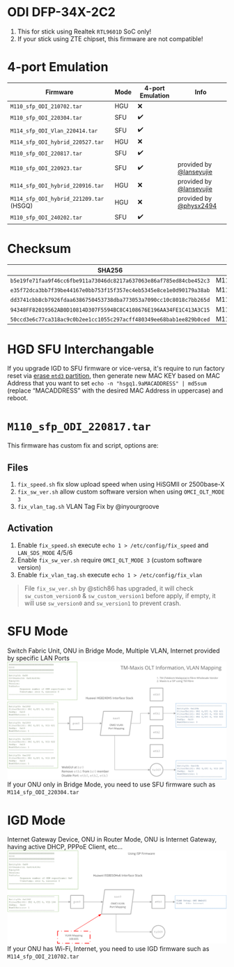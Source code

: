 # ODI DFP-34X-2C2
1. This for stick using Realtek `RTL9601D` SoC only!
2. If your stick using ZTE chipset, this firmware are not compatible!

# 4-port Emulation
| Firmware                         | Mode | 4-port Emulation | Info |
|----------------------------------|------|------------------|------|
| `M110_sfp_ODI_210702.tar`        | HGU  | ❌ |  |
| `M110_sfp_ODI_220304.tar`        | SFU  | ✔️ |  |
| `M114_sfp_ODI_Vlan_220414.tar`   | SFU  | ✔️ |  |
| `M114_sfp_ODI_hybrid_220527.tar` | HGU  | ❌ |  |
| `M110_sfp_ODI_220817.tar`        | SFU  | ✔️ |  |
| `M110_sfp_ODI_220923.tar`        | SFU  | ✔️ | provided by [@lanseyujie](https://github.com/Anime4000/RTL960x/issues/24#issuecomment-1297975439) |
| `M114_sfp_ODI_hybrid_220916.tar` | HGU  | ❌ | provided by [@lanseyujie](https://github.com/Anime4000/RTL960x/issues/24#issuecomment-1297975439) |
| `M114_sfp_ODI_hybrid_221209.tar` (HSGQ) | HGU  | ❌ | provided by [@physx2494 ](https://github.com/Anime4000/RTL960x/discussions/148#discussioncomment-5802985) |
| `M110_sfp_ODI_240202.tar`        | SFU  | ✔️ |  |

# Checksum
| SHA256 | File name |
|--------|-----------|
| `b5e19fe71faa9f46cc6fbe911a73046dc8217a637063e86af785ed84cbe452c3` | M110_sfp_ODI_220817.tar |
| `e35f72dca3bb7f39be44167e0bb753f15f357ec4eb5345e8ce1e0d90179a38ab` | M110_sfp_ODI_220923.tar |
| `dd3741cbb8cb7926fdaa6386750453738dba773053a7090cc10c8018c7bb265d` | M114_sfp_ODI_hybrid_220916.tar |
| `94348FF82019562AB0D10814D307F5594BC8C4108676E196AA34FE1C413A3C15` | M114_sfp_ODI_hybrid_221209.tar |
| `50ccd3e6c77ca318ac9c0b2ee1cc1055c297acff480349ee68bab1ee829b0ced` | M110_sfp_ODI_240202.tar |

# HGD SFU Interchangable
If you upgrade IGD to SFU firmware or vice-versa, it's require to run factory reset via [erase `mtd3` partition](../../Docs/factory_reset.md#reset), then generate new MAC KEY based on MAC Address that you want to set `echo -n "hsgq1.9aMACADDRESS" | md5sum` (replace “MACADDRESS” with the desired MAC Address in uppercase) and reboot.

# `M110_sfp_ODI_220817.tar`
This firmware has custom fix and script, options are:

## Files
1. `fix_speed.sh` fix slow upload speed when using HiSGMII or 2500base-X
2. `fix_sw_ver.sh` allow custom software version when using `OMCI_OLT_MODE 3`
3. `fix_vlan_tag.sh` VLAN Tag Fix by @inyourgroove

## Activation
1. Enable `fix_speed.sh` execute `echo 1 > /etc/config/fix_speed` and `LAN_SDS_MODE` 4/5/6
2. Enable `fix_sw_ver.sh` require `OMCI_OLT_MODE 3` (custom software version)
3. Enable `fix_vlan_tag.sh` execute `echo 1 > /etc/config/fix_vlan`

> File `fix_sw_ver.sh` by @stich86 has upgraded, it will check `sw_custom_version0` & `sw_custom_version1` before apply, if empty, it will use `sw_version0` and `sw_version1` to prevent crash.

# SFU Mode
Switch Fabric Unit, ONU in Bridge Mode, Multiple VLAN, Internet provided by specific LAN Ports
![SFU](../../Docs/Images/xPON%20OMCI%20MIB%20SFU%20Mode.png)
If your ONU only in Bridge Mode, you need to use SFU firmware such as `M114_sfp_ODI_220304.tar`

# IGD Mode
Internet Gateway Device, ONU in Router Mode, ONU is Internet Gateway, having active DHCP, PPPoE Client, etc...
![IGD](../../Docs/Images/xPON%20OMCI%20MIB%20IGD%20Mode.png)
If your ONU has Wi-Fi, Internet, you need to use IGD firmware such as `M114_sfp_ODI_210702.tar`
